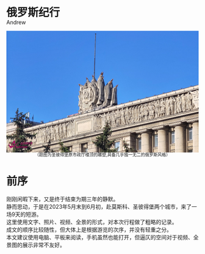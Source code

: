 # 俄罗斯纪行 
<p style="font-size:14px;margin-top:-20px;">Andrew</p>

![](imgs/f1.jpg)
<div style="text-align:center;font-size:11px;margin-top:-20px;">（题图为圣彼得堡原市政厅楼顶的雕塑,具备几乎独一无二的俄罗斯风格）</div>

# 前序 <!-- {docsify-ignore} -->
刚刚闲暇下来，又是终于结束为期三年的静默。  
静而思动，于是在2023年5月末到6月初，赴莫斯科、圣彼得堡两个城市，来了一场9天的短游。  
这里使用文字、照片、视频、全景的形式，对本次行程做了粗略的记录。  
成文的顺序比较随性，但大体上是根据游览的次序，并没有轻重之分。  
本文建议使用电脑、平板来阅读，手机虽然也能打开，但逼仄的空间对于视频、全景图的展示非常不友好。  


